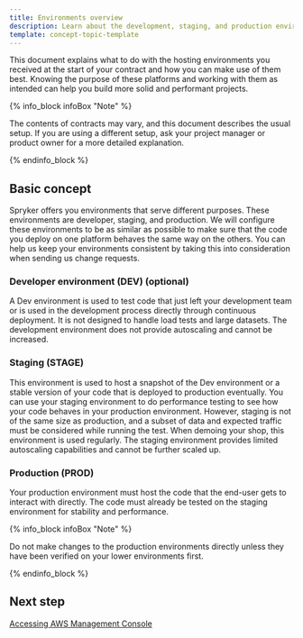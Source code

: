 ```yaml
---
title: Environments overview
description: Learn about the development, staging, and production environments of the Spryker Cloud Commerce OS
template: concept-topic-template
---
```


This document explains what to do with the hosting environments you received at the start of your contract and how you can make use of them best. Knowing the purpose of these platforms and working with them as intended can help you build more solid and performant projects.

{% info_block infoBox "Note" %}

The contents of contracts may vary, and this document describes the usual setup. If you are using a different setup, ask your project manager or product owner for a more detailed explanation.

{% endinfo_block %}

## Basic concept
Spryker offers you environments that serve different purposes. These environments are developer, staging, and production. We will configure these environments to be as similar as possible to make sure that the code you deploy on one platform behaves the same way on the others. You can help us keep your environments consistent by taking this into consideration when sending us change requests.

### Developer environment (DEV) (optional)
A Dev environment is used to test code that just left your development team or is used in the development process directly through continuous deployment. It is not designed to handle load tests and large datasets. The development environment does not provide autoscaling and cannot be increased.

### Staging (STAGE)
This environment is used to host a snapshot of the Dev environment or a stable version of your code that is deployed to production eventually. You can use your staging environment to do performance testing to see how your code behaves in your production environment. However, staging is not of the same size as production, and a subset of data and expected traffic must be considered while running the test. When demoing your shop, this environment is used regularly. The staging environment provides limited autoscaling capabilities and cannot be further scaled up.

### Production (PROD)

Your production environment must host the code that the end-user gets to interact with directly. The code must already be tested on the staging environment for stability and performance. 

{% info_block infoBox "Note" %}

Do not make changes to the production environments directly unless they have been verified on your lower environments first.

{% endinfo_block %}

## Next step
[Accessing AWS Management Console](/docs/cloud/dev/spryker-cloud-commerce-os/access/accessing-aws-management-console.html)
